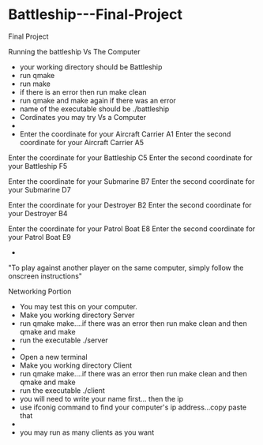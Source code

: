 Battleship---Final-Project
==========================

Final Project

Running the battleship Vs The Computer

- your working directory should be Battleship
- run qmake
- run make
- if there is an error then run make clean
- run qmake and make again if there was an error 
- name of the executable should be ./battleship
- Cordinates you may try Vs a Computer
- 
- Enter the coordinate for your Aircraft Carrier
A1
Enter the second coordinate for your Aircraft Carrier
A5

Enter the coordinate for your Battleship
C5
Enter the second coordinate for your Battleship
F5

Enter the coordinate for your Submarine
B7
Enter the second coordinate for your Submarine
D7

Enter the coordinate for your Destroyer
B2
Enter the second coordinate for your Destroyer
B4

Enter the coordinate for your Patrol Boat
E8
Enter the second coordinate for your Patrol Boat
E9

- 
"To play against another player on the same computer, simply follow the onscreen instructions"

Networking Portion

- You may test this on your computer. 
- Make you working directory Server
- run qmake make....if there was an error then run make clean and then qmake and make
- run the executable   ./server
- 
- Open a new terminal
- Make you working directory Client
- run qmake make....if there was an error then run make clean and then qmake and make
- run the executable   ./client
- you will need to write your name first... then the ip 
- use ifconig command to find your computer's ip address...copy paste that
- 
- you may run as many clients as you want
